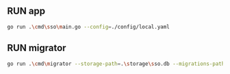 ## RUN app

```bash
go run .\cmd\sso\main.go --config=./config/local.yaml
```

## RUN migrator

```bash
go run .\cmd\migrator --storage-path=.\storage\sso.db --migrations-path=.\migrations
```
